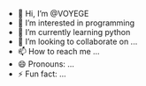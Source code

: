 - 👋 Hi, I’m @VOYEGE
- 👀 I’m interested in programming
- 🌱 I’m currently learning python
- 💞️ I’m looking to collaborate on ...
- 📫 How to reach me ...
- 😄 Pronouns: ...
- ⚡ Fun fact: ...

<!---
VOYEGE/VOYEGE is a ✨ special ✨ repository because its `README.md` (this file) appears on your GitHub profile.
You can click the Preview link to take a look at your changes.
--->
